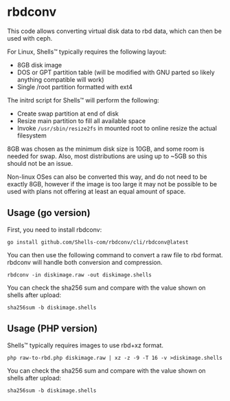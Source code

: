 # rbdconv

This code allows converting virtual disk data to rbd data, which can then be used with ceph.

For Linux, Shells™ typically requires the following layout:

* 8GB disk image
* DOS or GPT partition table (will be modified with GNU parted so likely anything compatible will work)
* Single /root partition formatted with ext4

The initrd script for Shells™ will perform the following:

* Create swap partition at end of disk
* Resize main partition to fill all available space
* Invoke `/usr/sbin/resize2fs` in mounted root to online resize the actual filesystem

8GB was chosen as the minimum disk size is 10GB, and some room is needed for
swap. Also, most distributions are using up to ~5GB so this should not be an
issue.

Non-linux OSes can also be converted this way, and do not need to be exactly
8GB, however if the image is too large it may not be possible to be used with
plans not offering at least an equal amount of space.

## Usage (go version)

First, you need to install rbdconv:

    go install github.com/Shells-com/rbdconv/cli/rbdconv@latest

You can then use the following command to convert a raw file to rbd format. rbdconv will handle both
conversion and compression.

    rbdconv -in diskimage.raw -out diskimage.shells

You can check the sha256 sum and compare with the value shown on shells after upload:

    sha256sum -b diskimage.shells

## Usage (PHP version)

Shells™ typically requires images to use rbd+xz format.

	php raw-to-rbd.php diskimage.raw | xz -z -9 -T 16 -v >diskimage.shells

You can check the sha256 sum and compare with the value shown on shells after upload:

	sha256sum -b diskimage.shells


